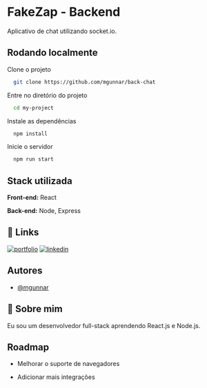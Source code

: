 
# FakeZap - Backend

Aplicativo de chat utilizando socket.io.


## Rodando localmente

Clone o projeto

```bash
  git clone https://github.com/mgunnar/back-chat
```

Entre no diretório do projeto

```bash
  cd my-project
```

Instale as dependências

```bash
  npm install
```

Inicie o servidor

```bash
  npm run start
```


## Stack utilizada

**Front-end:** React

**Back-end:** Node, Express


## 🔗 Links
[![portfolio](https://img.shields.io/badge/my_portfolio-000?style=for-the-badge&logo=ko-fi&logoColor=white)](https://github.com/mgunnar)
[![linkedin](https://img.shields.io/badge/linkedin-0A66C2?style=for-the-badge&logo=linkedin&logoColor=white)](https://www.linkedin.com/in/matheusgunnar/)


## Autores

- [@mgunnar](https://github.com/mgunnar)


## 🚀 Sobre mim
Eu sou um desenvolvedor full-stack aprendendo React.js e Node.js.


## Roadmap

- Melhorar o suporte de navegadores

- Adicionar mais integrações

